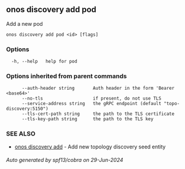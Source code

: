 <!--
SPDX-FileCopyrightText: 2019-present Open Networking Foundation <info@opennetworking.org>

SPDX-License-Identifier: Apache-2.0
-->

## onos discovery add pod

Add a new pod

```
onos discovery add pod <id> [flags]
```

### Options

```
  -h, --help   help for pod
```

### Options inherited from parent commands

```
      --auth-header string       Auth header in the form 'Bearer <base64>'
      --no-tls                   if present, do not use TLS
      --service-address string   the gRPC endpoint (default "topo-discovery:5150")
      --tls-cert-path string     the path to the TLS certificate
      --tls-key-path string      the path to the TLS key
```

### SEE ALSO

* [onos discovery add](onos_discovery_add.md)	 - Add new topology discovery seed entity

###### Auto generated by spf13/cobra on 29-Jun-2024
